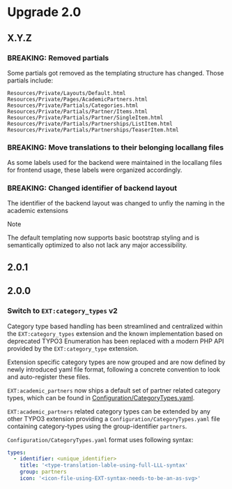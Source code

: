# Upgrade 2.0

## X.Y.Z

### BREAKING: Removed partials

Some partials got removed as the templating structure has changed. Those partials include:

`Resources/Private/Layouts/Default.html`
`Resources/Private/Pages/AcademicPartners.html`
`Resources/Private/Partials/Categories.html`
`Resources/Private/Partials/Partner/Items.html`
`Resources/Private/Partials/Partner/SingleItem.html`
`Resources/Private/Partials/Partnerships/ListItem.html`
`Resources/Private/Partials/Partnerships/TeaserItem.html`

### BREAKING: Move translations to their belonging locallang files

As some labels used for the backend were maintained in the locallang files for frontend usage,
these labels were organized accordingly.

### BREAKING: Changed identifier of backend layout

The identifier of the backend layout was changed to unfiy the naming in the academic extensions

> [!NOTE]
> The default templating now supports basic bootstrap styling and is semantically optimized
> to also not lack any major accessibility.

## 2.0.1

## 2.0.0

### Switch to `EXT:category_types` v2

Category type based handling has been streamlined and centralized within the `EXT:category_types` extension
and the known implementation based on deprecated TYPO3 Enumeration has been replaced with a modern PHP API
provided by the `EXT:category_type` extension.

Extension specific category types are now grouped and are now defined by newly introduced yaml file format,
following a concrete convention to look and auto-register these files.

`EXT:academic_partners` now ships a default set of partner related category types, which can be found
in [Configuration/CategoryTypes.yaml](./Configuration/CategoryTypes.yaml).

`EXT:academic_partners` related category types can be extended by any other TYPO3 extension providing a
`Configuration/CategoryTypes.yaml` file containing category-types using the group-identifier `partners`.

`Configuration/CategoryTypes.yaml` format uses following syntax:

```yaml
types:
  - identifier: <unique_identifier>
    title: '<type-translation-lable-using-full-LLL-syntax'
    group: partners
    icon: '<icon-file-using-EXT-syntax-needs-to-be-an-as-svg>'
```
